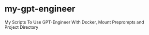 # my-gpt-engineer
My Scripts To Use GPT-Engineer With Docker, Mount Preprompts and Project Directory
